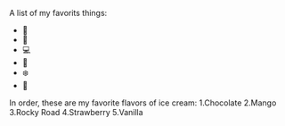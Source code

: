 A list of my favorits things:
* 🐶
* 👶
* 💻
* 🍎
* ❄️
* 👡

In order, these are my favorite flavors of ice cream:
1.Chocolate
2.Mango
3.Rocky Road
4.Strawberry
5.Vanilla 

